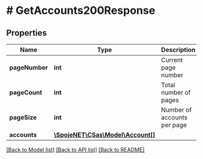 # # GetAccounts200Response

## Properties

Name | Type | Description | Notes
------------ | ------------- | ------------- | -------------
**pageNumber** | **int** | Current page number | [optional]
**pageCount** | **int** | Total number of pages | [optional]
**pageSize** | **int** | Number of accounts per page | [optional]
**accounts** | [**\SpojeNET\CSas\Model\Account[]**](Account.md) |  | [optional]

[[Back to Model list]](../../README.md#models) [[Back to API list]](../../README.md#endpoints) [[Back to README]](../../README.md)
